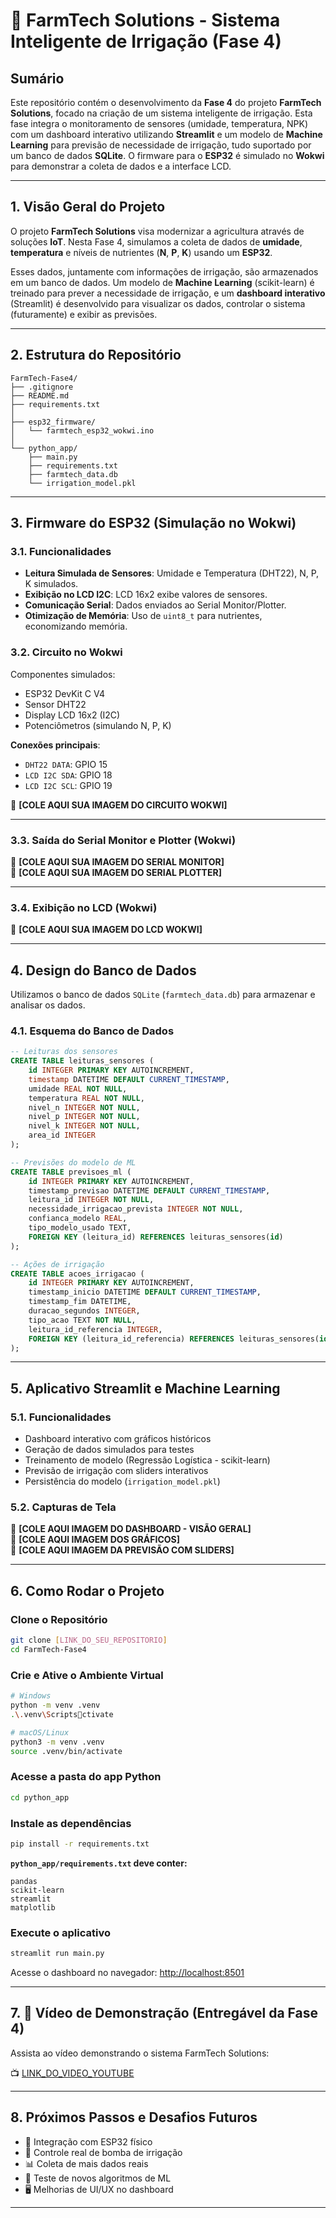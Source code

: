 # 🌱 FarmTech Solutions - Sistema Inteligente de Irrigação (Fase 4)

## Sumário

Este repositório contém o desenvolvimento da **Fase 4** do projeto **FarmTech Solutions**, focado na criação de um sistema inteligente de irrigação. Esta fase integra o monitoramento de sensores (umidade, temperatura, NPK) com um dashboard interativo utilizando **Streamlit** e um modelo de **Machine Learning** para previsão de necessidade de irrigação, tudo suportado por um banco de dados **SQLite**. O firmware para o **ESP32** é simulado no **Wokwi** para demonstrar a coleta de dados e a interface LCD.

---

## 1. Visão Geral do Projeto

O projeto **FarmTech Solutions** visa modernizar a agricultura através de soluções **IoT**. Nesta Fase 4, simulamos a coleta de dados de **umidade**, **temperatura** e níveis de nutrientes (**N**, **P**, **K**) usando um **ESP32**.

Esses dados, juntamente com informações de irrigação, são armazenados em um banco de dados. Um modelo de **Machine Learning** (scikit-learn) é treinado para prever a necessidade de irrigação, e um **dashboard interativo** (Streamlit) é desenvolvido para visualizar os dados, controlar o sistema (futuramente) e exibir as previsões.

---

## 2. Estrutura do Repositório

```
FarmTech-Fase4/
├── .gitignore
├── README.md
├── requirements.txt
│
├── esp32_firmware/
│   └── farmtech_esp32_wokwi.ino
│
└── python_app/
    ├── main.py
    ├── requirements.txt
    ├── farmtech_data.db
    └── irrigation_model.pkl
```

---

## 3. Firmware do ESP32 (Simulação no Wokwi)

### 3.1. Funcionalidades

- **Leitura Simulada de Sensores**: Umidade e Temperatura (DHT22), N, P, K simulados.
- **Exibição no LCD I2C**: LCD 16x2 exibe valores de sensores.
- **Comunicação Serial**: Dados enviados ao Serial Monitor/Plotter.
- **Otimização de Memória**: Uso de `uint8_t` para nutrientes, economizando memória.

### 3.2. Circuito no Wokwi

Componentes simulados:

- ESP32 DevKit C V4  
- Sensor DHT22  
- Display LCD 16x2 (I2C)  
- Potenciômetros (simulando N, P, K)

**Conexões principais**:

- `DHT22 DATA`: GPIO 15  
- `LCD I2C SDA`: GPIO 18  
- `LCD I2C SCL`: GPIO 19  

📸 **[COLE AQUI SUA IMAGEM DO CIRCUITO WOKWI]**

---

### 3.3. Saída do Serial Monitor e Plotter (Wokwi)

📸 **[COLE AQUI SUA IMAGEM DO SERIAL MONITOR]**  
📸 **[COLE AQUI SUA IMAGEM DO SERIAL PLOTTER]**

---

### 3.4. Exibição no LCD (Wokwi)

📸 **[COLE AQUI SUA IMAGEM DO LCD WOKWI]**

---

## 4. Design do Banco de Dados

Utilizamos o banco de dados `SQLite` (`farmtech_data.db`) para armazenar e analisar os dados.

### 4.1. Esquema do Banco de Dados

```sql
-- Leituras dos sensores
CREATE TABLE leituras_sensores (
    id INTEGER PRIMARY KEY AUTOINCREMENT,
    timestamp DATETIME DEFAULT CURRENT_TIMESTAMP,
    umidade REAL NOT NULL,
    temperatura REAL NOT NULL,
    nivel_n INTEGER NOT NULL,
    nivel_p INTEGER NOT NULL,
    nivel_k INTEGER NOT NULL,
    area_id INTEGER
);

-- Previsões do modelo de ML
CREATE TABLE previsoes_ml (
    id INTEGER PRIMARY KEY AUTOINCREMENT,
    timestamp_previsao DATETIME DEFAULT CURRENT_TIMESTAMP,
    leitura_id INTEGER NOT NULL,
    necessidade_irrigacao_prevista INTEGER NOT NULL,
    confianca_modelo REAL,
    tipo_modelo_usado TEXT,
    FOREIGN KEY (leitura_id) REFERENCES leituras_sensores(id)
);

-- Ações de irrigação
CREATE TABLE acoes_irrigacao (
    id INTEGER PRIMARY KEY AUTOINCREMENT,
    timestamp_inicio DATETIME DEFAULT CURRENT_TIMESTAMP,
    timestamp_fim DATETIME,
    duracao_segundos INTEGER,
    tipo_acao TEXT NOT NULL,
    leitura_id_referencia INTEGER,
    FOREIGN KEY (leitura_id_referencia) REFERENCES leituras_sensores(id)
);
```

---

## 5. Aplicativo Streamlit e Machine Learning

### 5.1. Funcionalidades

- Dashboard interativo com gráficos históricos  
- Geração de dados simulados para testes  
- Treinamento de modelo (Regressão Logística - scikit-learn)  
- Previsão de irrigação com sliders interativos  
- Persistência do modelo (`irrigation_model.pkl`)

### 5.2. Capturas de Tela

📸 **[COLE AQUI IMAGEM DO DASHBOARD - VISÃO GERAL]**  
📸 **[COLE AQUI IMAGEM DOS GRÁFICOS]**  
📸 **[COLE AQUI IMAGEM DA PREVISÃO COM SLIDERS]**

---

## 6. Como Rodar o Projeto

### Clone o Repositório

```bash
git clone [LINK_DO_SEU_REPOSITORIO]
cd FarmTech-Fase4
```

### Crie e Ative o Ambiente Virtual

```bash
# Windows
python -m venv .venv
.\.venv\Scriptsctivate

# macOS/Linux
python3 -m venv .venv
source .venv/bin/activate
```

### Acesse a pasta do app Python

```bash
cd python_app
```

### Instale as dependências

```bash
pip install -r requirements.txt
```

**`python_app/requirements.txt` deve conter:**
```
pandas
scikit-learn
streamlit
matplotlib
```

### Execute o aplicativo

```bash
streamlit run main.py
```

Acesse o dashboard no navegador: [http://localhost:8501](http://localhost:8501)

---

## 7. 🎥 Vídeo de Demonstração (Entregável da Fase 4)

Assista ao vídeo demonstrando o sistema FarmTech Solutions:

📺 [LINK_DO_VIDEO_YOUTUBE](https://www.youtube.com/watch?v=[ID_DO_SEU_VIDEO])

---

## 8. Próximos Passos e Desafios Futuros

- 🔌 Integração com ESP32 físico
- 🚰 Controle real de bomba de irrigação
- 📊 Coleta de mais dados reais
- 🤖 Teste de novos algoritmos de ML
- 🖥️ Melhorias de UI/UX no dashboard

---
